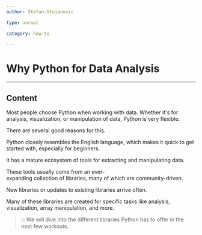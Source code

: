 ```yaml
---
author: Stefan-Stojanovic

type: normal

category: how-to

---
```


# Why Python for Data Analysis

---
## Content

Most people choose Python when working with data. Whether it's for analysis, visualization, or manipulation of data, Python is very flexible.

There are several good reasons for this.

Python closely resembles the English language, which makes it quick to get started with, especially for beginners.

It has a mature ecosystem of tools for extracting and manipulating data.

These tools usually come from an ever-expanding collection of libraries, many of which are community-driven.

New libraries or updates to existing libraries arrive often. 

Many of these libraries are created for specific tasks like analysis, visualization, array manipulation, and more.

> 💡 We will dive into the different libraries Python has to offer in the next few workouts.
